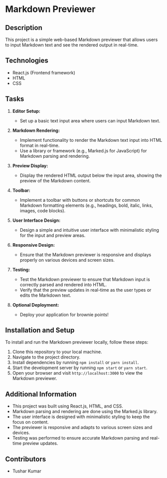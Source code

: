 # Markdown Previewer

## Description
This project is a simple web-based Markdown previewer that allows users to input Markdown text and see the rendered output in real-time.

## Technologies
- React.js (Frontend framework)
- HTML
- CSS

## Tasks
1. **Editor Setup:**
   - Set up a basic text input area where users can input Markdown text.

2. **Markdown Rendering:**
   - Implement functionality to render the Markdown text input into HTML format in real-time.
   - Use a library or framework (e.g., Marked.js for JavaScript) for Markdown parsing and rendering.

3. **Preview Display:**
   - Display the rendered HTML output below the input area, showing the preview of the Markdown content.

4. **Toolbar:**
   - Implement a toolbar with buttons or shortcuts for common Markdown formatting elements (e.g., headings, bold, italic, links, images, code blocks).

5. **User Interface Design:**
   - Design a simple and intuitive user interface with minimalistic styling for the input and preview areas.

6. **Responsive Design:**
   - Ensure that the Markdown previewer is responsive and displays properly on various devices and screen sizes.

7. **Testing:**
   - Test the Markdown previewer to ensure that Markdown input is correctly parsed and rendered into HTML.
   - Verify that the preview updates in real-time as the user types or edits the Markdown text.

8. **Optional Deployment:**
   - Deploy your application for brownie points!

## Installation and Setup
To install and run the Markdown previewer locally, follow these steps:
1. Clone this repository to your local machine.
2. Navigate to the project directory.
3. Install dependencies by running `npm install` or `yarn install`.
4. Start the development server by running `npm start` or `yarn start`.
5. Open your browser and visit `http://localhost:3000` to view the Markdown previewer.

## Additional Information
- This project was built using React.js, HTML, and CSS.
- Markdown parsing and rendering are done using the Marked.js library.
- The user interface is designed with minimalistic styling to keep the focus on content.
- The previewer is responsive and adapts to various screen sizes and devices.
- Testing was performed to ensure accurate Markdown parsing and real-time preview updates.

## Contributors
- Tushar Kumar

